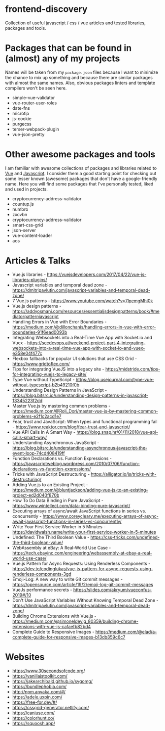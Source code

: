 # frontend-discovery
Collection of useful javascript / css / vue articles and tested libraries, packages and tools.

# Packages that can be found in (almost) any of my projects
Names will be taken from my ```package.json``` files because I want to minimize the chance to mix up something and because there are similar packages with almost the same names. Also, obvious packages linters and template compilers won't be seen here.

* simple-vue-validator
* vue-router-user-roles
* date-fns
* microtip
* js-cookie
* purgecss
* terser-webpack-plugin
* vue-json-pretty

# Other awesome packages and tools
I am familiar with awesome collections of packages and libraries related to [Vue](https://github.com/vuejs/awesome-vue) and [Javascript](https://github.com/sorrycc/awesome-javascript). I consider them a good starting point for checking out some lesser known (awesome) packages that don't have a google-friendly name. Here you will find some packages that I've personally tested, liked and used in projects.

* cryptocurrency-address-validator
* countup.js
* numbro
* zxcvbn
* cryptocurrency-address-validator
* smart-css-grid
* json-server
* vue-content-loader
* aos

# Articles & Talks

* Vue.js libraries - https://vuejsdevelopers.com/2017/04/22/vue-js-libraries-plugins/
* Javascript variables and temporal dead zone - https://dmitripavlutin.com/javascript-variables-and-temporal-dead-zone/
* 7 Vue.js patterns - https://www.youtube.com/watch?v=7lpemgMhi0k
* Vue.js design patterns - https://addyosmani.com/resources/essentialjsdesignpatterns/book/#mediatorpatternjavascript
* Handling Errors in Vue with Error Boundaries - https://medium.com/@dillonchanis/handling-errors-in-vue-with-error-boundaries-91f6ead0093b
* Integrating Websockets into a Real-Time Vue App with Socket.io and Vuex - https://secdevops.ai/weekend-project-part-4-integrating-websockets-into-a-real-time-vue-app-with-socket-io-and-vuex-e358e04f477c
* Flexbox fallbacks for popular UI solutions that use CSS Grid - https://www.gridtoflex.com/
* Tips for integrating VueJS into a legacy site - https://midstride.com/tips-for-integrating-vuejs-to-legacy-site/
* Type Vue without TypeScript - https://blog.usejournal.com/type-vue-without-typescript-b2b49210f0b
* Understanding Design Patterns in JavaScript - https://blog.bitsrc.io/understanding-design-patterns-in-javascript-13345223f2dd
* Master Vue.js by mastering common problems - https://medium.com/@Roli_Dori/master-vue-js-by-mastering-common-problems-e2f1c2acd1e7
* Fear, trust and JavaScript: When types and functional programming fail - https://www.reaktor.com/blog/fear-trust-and-javascript/
* Vue API Calls In A Smart Way - https://blog.snap.hr/01/11/2018/vue-api-calls-smart-way/
* Understanding Asynchronous JavaScript - https://blog.bitsrc.io/understanding-asynchronous-javascript-the-event-loop-74cd408419ff
* Function Declarations vs. Function Expressions - https://javascriptweblog.wordpress.com/2010/07/06/function-declarations-vs-function-expressions/
* Tricks with JavaScript Destructuring - https://alligator.io/js/tricks-with-destructuring/
* Adding Vue.js to an Existing Project - https://medium.com/@bluntjackson/adding-vue-js-to-an-existing-project-ed2d040f870b
* How To Do Data Binding in Pure JavaScript - https://www.wintellect.com/data-binding-pure-javascript/
* Executing arrays of async/await JavaScript functions in series vs. concurrently - https://www.coreycleary.me/executing-arrays-of-async-await-javascript-functions-in-series-vs-concurrently/
* Write Your First Service Worker in 5 Minutes - https://davidwalsh.name/write-your-first-service-worker-in-5-minutes
* Undefined: The Third Boolean Value - https://css-tricks.com/undefined-the-third-boolean-value/
* WebAssembly at eBay: A Real-World Use Case - https://tech.ebayinc.com/engineering/webassembly-at-ebay-a-real-world-use-case/
* Vue.js Pattern for Async Requests: Using Renderless Components - https://dev.to/codinglukas/vue-js-pattern-for-async-requests-using-renderless-components-3gd
* Emoji-Log: A new way to write Git commit messages - https://opensource.com/article/19/2/emoji-log-git-commit-messages
* VueJs performance secrets - https://slides.com/akryum/vueconfus-2019#/10
* Don't Use JavaScript Variables Without Knowing Temporal Dead Zone - https://dmitripavlutin.com/javascript-variables-and-temporal-dead-zone/
* Building Chrome Extensions with Vue.js - https://medium.com/@simoneldevig_80359/building-chrome-extensions-with-vue-js-cafaefb82bd4
* Complete Guide to Responsive Images - https://medium.com/@elad/a-complete-guide-for-responsive-images-b13db359c6c7

# Websites

* https://www.30secondsofcode.org/
* https://vanillajstoolkit.com/
* https://jakearchibald.github.io/svgomg/
* https://bundlephobia.com/
* http://npm.anvaka.com/#/
* https://adele.uxpin.com/
* https://free-for.dev/#/
* https://cssgrid-generator.netlify.com/
* https://caniuse.com/
* https://colorhunt.co/
* https://squoosh.app/
